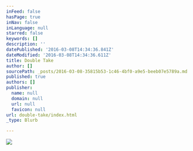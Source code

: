 ```yaml
---
inFeed: false
hasPage: true
inNav: false
inLanguage: null
starred: false
keywords: []
description: ''
datePublished: '2016-03-08T14:34:36.841Z'
dateModified: '2016-03-08T14:34:36.611Z'
title: Double Take
author: []
sourcePath: _posts/2016-03-08-35815b53-1c46-4bf0-a9e5-beeb07e5789a.md
published: true
authors: []
publisher:
  name: null
  domain: null
  url: null
  favicon: null
url: double-take/index.html
_type: Blurb

---
```

![](https://the-grid-user-content.s3-us-west-2.amazonaws.com/0d34fb54-05a1-408a-887a-85e6af8a5e87.jpg)